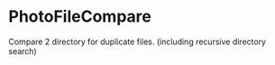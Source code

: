 # PhotoFileCompare
Compare 2 directory for duplicate files. (including recursive directory search) 
